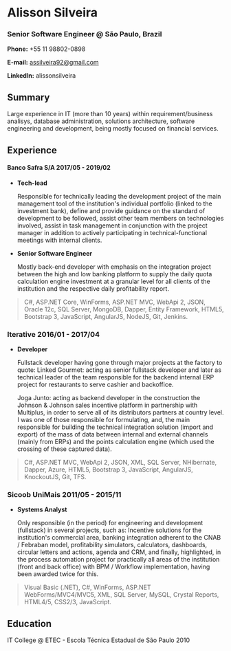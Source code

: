 
# Alisson Silveira
### Senior Software Engineer @ São Paulo, Brazil

**Phone:** +55 11 98802-0898

**E-mail:** assilveira92@gmail.com

**LinkedIn:** alissonsilveira


## Summary

Large experience in IT (more than 10 years) within requirement/business analisys, database administration, solutions architecture, software engineering and development, being mostly focused on financial services.


## Experience

#### Banco Safra S/A 2017/05 - 2019/02

 - **Tech-lead**
   
   Responsible for technically leading the development project of the
   main management tool of the institution's individual portfolio
   (linked to the investment bank), define and provide guidance on the
   standard of development to be followed, assist other team members on
   technologies involved, assist in task management in conjunction with
   the project manager in addition to actively participating in
   technical-functional meetings with internal clients.
   
 - **Senior Software Engineer**
   
   Mostly back-end developer with emphasis on the integration project
   between the high and low banking platform to supply the daily quota
   calculation engine investment at a granular level for all clients of
   the institution and the respective daily profitability report.

> C#, ASP.NET Core, WinForms, ASP.NET MVC, WebApi 2, JSON, Oracle 12c, SQL Server, MongoDB, Dapper, Entity Framework, HTML5, Bootstrap 3, JavaScript, AngularJS, NodeJS, Git, Jenkins.

### Iterative 2016/01 - 2017/04

 - **Developer**
   
    Fullstack developer having gone through major projects at the factory to quote:
   Linked Gourmet: acting as senior fullstack developer and later as technical leader of the team responsible for the backend internal ERP project for restaurants to serve cashier and backoffice.  
   
   Joga Junto:  acting as backend developer in the construction the Johnson & Johnson sales incentive platform in partnership with Multiplus, in order to    serve all of its distributors partners at country level. I was one of    those responsible for formulating, and, the main responsible for building the technical integration solution (import and export) of the mass of data between internal and external channels (mainly from ERPs) and the points calculation engine (which used the crossing of  these captured data).

> C#, ASP.NET MVC, WebApi 2, JSON, XML, SQL Server, NHibernate, Dapper, Azure, HTML5, Bootstrap 3, JavaScript, AngularJS, KnockoutJS, Git, TFS.

### Sicoob UniMais 2011/05 - 2015/11

 - **Systems Analyst**
   
   Only responsible (in the period) for engineering and development
   (fullstack) in several projects, such as: Incentive solutions for the
   institution's commercial area, banking integration adherent to the
   CNAB / Febraban model, profitability simulators, calculators,
   dashboards, circular letters and actions, agenda and CRM, and
   finally, highlighted, in the process automation project for
   practically all areas of the institution (front and back office) with
   BPM / Workflow implementation, having been awarded twice for this.

> Visual Basic (.NET), C#, WinForms, ASP.NET WebForms/MVC4/MVC5, XML, SQL Server, MySQL, Crystal Reports, HTML4/5, CSS2/3, JavaScript.


## Education

IT College @ ETEC - Escola Técnica Estadual de São Paulo 2010
